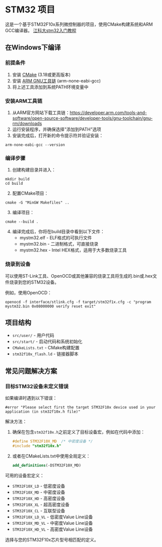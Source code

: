 # STM32 项目

这是一个基于STM32F10x系列微控制器的项目，使用CMake构建系统和ARM GCC编译器。
[江科大stm32入门教程](https://www.bilibili.com/video/BV1th411z7sn)

## 在Windows下编译

### 前提条件

1. 安装 [CMake](https://cmake.org/download/) (3.18或更高版本)
2. 安装 [ARM GNU工具链](https://developer.arm.com/tools-and-software/open-source-software/developer-tools/gnu-toolchain/gnu-rm/downloads) (arm-none-eabi-gcc)
3. 将上述工具添加到系统PATH环境变量中

### 安装ARM工具链

1. 从ARM官方网站下载工具链：https://developer.arm.com/tools-and-software/open-source-software/developer-tools/gnu-toolchain/gnu-rm/downloads
2. 运行安装程序，并确保选择"添加到PATH"选项
3. 安装完成后，打开新的命令提示符并验证安装：

```
arm-none-eabi-gcc --version
```

### 编译步骤

1. 创建构建目录并进入：

```
mkdir build
cd build
```

2. 配置CMake项目：

```
cmake -G "MinGW Makefiles" ..
```

3. 编译项目：

```
cmake --build .
```

4. 编译完成后，你将在build目录中看到以下文件：
   - mystm32.elf - ELF格式的可执行文件
   - mystm32.bin - 二进制格式，可直接烧录
   - mystm32.hex - Intel HEX格式，适用于大多数烧录工具

### 烧录到设备

可以使用ST-Link工具、OpenOCD或其他兼容的烧录工具将生成的.bin或.hex文件烧录到您的STM32设备。

例如，使用OpenOCD：

```
openocd -f interface/stlink.cfg -f target/stm32f1x.cfg -c "program mystm32.bin 0x08000000 verify reset exit"
```

## 项目结构

- `src/user/` - 用户代码
- `src/start/` - 启动代码和系统初始化
- `CMakeLists.txt` - CMake构建配置
- `stm32f10x_flash.ld` - 链接器脚本

## 常见问题解决方案

### 目标STM32设备未定义错误

如果编译时遇到以下错误：
```
#error "Please select first the target STM32F10x device used in your application (in stm32f10x.h file)"
```

解决方法：
1. 确保在包含`stm32f10x.h`之前定义了目标设备宏，例如在代码中添加：
   ```c
   #define STM32F10X_MD  /* 中密度设备 */
   #include "stm32f10x.h"
   ```

2. 或者在CMakeLists.txt中使用全局定义：
   ```cmake
   add_definitions(-DSTM32F10X_MD)
   ```

可用的设备宏定义：
- `STM32F10X_LD` - 低密度设备
- `STM32F10X_MD` - 中密度设备
- `STM32F10X_HD` - 高密度设备
- `STM32F10X_XL` - 超高密度设备
- `STM32F10X_CL` - 互联型设备
- `STM32F10X_LD_VL` - 低密度Value Line设备
- `STM32F10X_MD_VL` - 中密度Value Line设备
- `STM32F10X_HD_VL` - 高密度Value Line设备

选择与您的STM32F10x芯片型号相匹配的定义。 